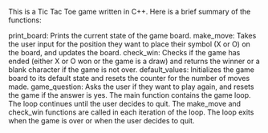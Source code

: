 This is a Tic Tac Toe game written in C++. Here is a brief summary of the functions:

print_board: Prints the current state of the game board. 
make_move: Takes the user input for the position they want to place their symbol (X or O) on the board, and updates the board. 
check_win: Checks if the game has ended (either X or O won or the game is a draw) and returns the winner or a blank character if the game is not over. 
default_values: Initializes the game board to its default state and resets the counter for the number of moves made. 
game_question: Asks the user if they want to play again, and resets the game if the answer is yes. 
The main function contains the game loop. The loop continues until the user decides to quit. The make_move and check_win functions are called in each iteration of the loop. The loop exits when the game is over or when the user decides to quit. 
